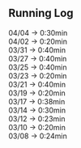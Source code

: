 ## Running Log

04/04 -> 0:30min  
04/02 -> 0:20min  
03/31 -> 0:40min  
03/27 -> 0:40min  
03/25 -> 0:40min  
03/23 -> 0:20min  
03/21 -> 0:40min  
03/19 -> 0:20min  
03/17 -> 0:38min  
03/14 -> 0:30min  
03/12 -> 0:23min  
03/10 -> 0:20min  
03/08 -> 0:24min  